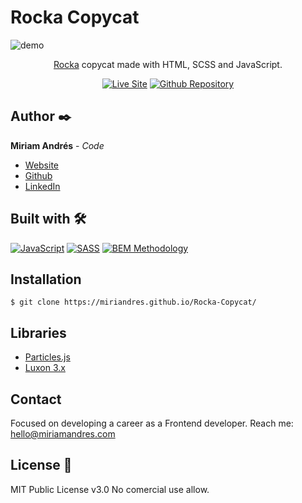 # Rocka Copycat
![demo](https://user-images.githubusercontent.com/86624207/180652552-e6ee0e80-e235-4a31-bca1-1a987845490f.gif)

<div align="center">
  
  [Rocka](https://rocka.co/) copycat made with HTML, SCSS and JavaScript.

  [![Live Site](https://img.shields.io/static/v1?label=&message=Live%20Site&color=3a85c6&style=for-the-badge)](https://miriandres.github.io/Rocka-Copycat/)
  [![Github Repository](https://img.shields.io/static/v1?label=&message=Github%20Repository&color=3a85c6&style=for-the-badge&logo=github&logoColor=white)](https://github.com/miriandres/Rocka-Copycat)
  
</div>

## Author ✒️
**Miriam Andrés** - *Code*
* [Website](https://miriamandres.com)
* [Github](https://github.com/miriandres)
* [LinkedIn](www.linkedin.com/in/miriamandresdev)

## Built with 🛠️
[![JavaScript](https://img.shields.io/static/v1?label=&message=JavaScript&color=f7df1e&logo=javascript&logoColor=black&style=for-the-badge)](https://www.javascript.com/)
[![SASS](https://img.shields.io/static/v1?label=&message=SASS&color=CC6699&logo=sass&logoColor=white&style=for-the-badge)](https://www.typescriptlang.org/)
[![BEM Methodology](https://img.shields.io/static/v1?label=&message=BEM%20Methodology&color=17A1E6&logo=bem&logoColor=white&style=for-the-badge)](http://getbem.com/)

## Installation
```
$ git clone https://miriandres.github.io/Rocka-Copycat/
```

## Libraries
* [Particles.js](https://vincentgarreau.com/particles.js/)
* [Luxon 3.x](https://moment.github.io/luxon/#/)

## Contact
Focused on developing a career as a Frontend developer. Reach me: hello@miriamandres.com

## License 📄
MIT Public License v3.0
No comercial use allow.